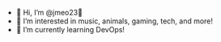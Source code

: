 - 👋 Hi, I’m @jmeo23👋
- 👀 I’m interested in music, animals, gaming, tech, and more!
- 🌱 I’m currently learning DevOps!

<!---
jmeo23/jmeo23 is a ✨ special ✨ repository because its `README.md` (this file) appears on your GitHub profile.
You can click the Preview link to take a look at your changes.
--->
